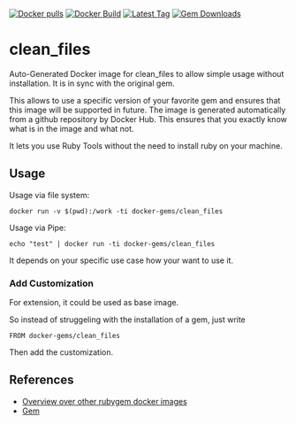 [![Docker pulls](https://img.shields.io/docker/pulls/rubygem/clean_files.svg)](https://hub.docker.com/r/rubygem/clean_files/)
[![Docker Build](https://img.shields.io/docker/automated/rubygem/clean_files.svg)](https://hub.docker.com/r/rubygem/clean_files/)
[![Latest Tag](https://img.shields.io/github/tag/docker-rubygem/clean_files.svg)](https://hub.docker.com/r/rubygem/clean_files/)
[![Gem Downloads](https://img.shields.io/gem/dt/clean_files.svg)](https://rubygems.org/gems/clean_files/)
# clean_files

Auto-Generated Docker image for clean_files to allow simple usage without installation.
It is in sync with the original gem.

This allows to use a specific version of your favorite gem and ensures that this image will be supported in future.
The image is generated automatically from a github repository by Docker Hub.
This ensures that you exactly know what is in the image and what not.

It lets you use Ruby Tools without the need to install ruby on your machine.

## Usage

Usage via file system:

`docker run -v $(pwd):/work -ti docker-gems/clean_files`

Usage via Pipe:

`echo "test" | docker run -ti docker-gems/clean_files`

It depends on your specific use case how your want to use it.

### Add Customization

For extension, it could be used as base image.

So instead of struggeling with the installation of a gem, just write

`FROM docker-gems/clean_files`

Then add the customization.

## References

 - [Overview over other rubygem docker images](https://github.com/thinkbot/docker-rubygem)
 - [Gem](https://rubygems.org/gems/clean_files/)
